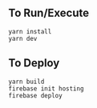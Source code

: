 ## To Run/Execute

```
yarn install
yarn dev
```

## To Deploy

```
yarn build
firebase init hosting
firebase deploy
```
